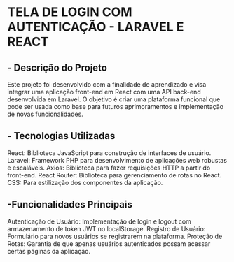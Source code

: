  # TELA DE LOGIN COM AUTENTICAÇÃO - LARAVEL E REACT

## - Descrição do Projeto
  
Este projeto foi desenvolvido com a finalidade de aprendizado e visa integrar uma aplicação front-end em React com uma API back-end desenvolvida em Laravel. O objetivo é criar uma plataforma funcional que pode ser usada como base para futuros aprimoramentos e implementação de novas funcionalidades.

## - Tecnologias Utilizadas
  
React: Biblioteca JavaScript para construção de interfaces de usuário.
Laravel: Framework PHP para desenvolvimento de aplicações web robustas e escaláveis.
Axios: Biblioteca para fazer requisições HTTP a partir do front-end.
React Router: Biblioteca para gerenciamento de rotas no React.
CSS: Para estilização dos componentes da aplicação.

## -Funcionalidades Principais

Autenticação de Usuário: Implementação de login e logout com armazenamento de token JWT no localStorage.
Registro de Usuário: Formulário para novos usuários se registrarem na plataforma.
Proteção de Rotas: Garantia de que apenas usuários autenticados possam acessar certas páginas da aplicação.
